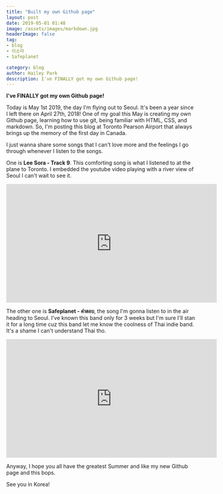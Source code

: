 ```yaml
---
title: "Built my own Github page"
layout: post
date: 2019-05-01 01:48
image: /assets/images/markdown.jpg
headerImage: false
tag:
- blog
- 이소라
- Safeplanet

category: blog
author: Hailey Park
description: I've FINALLY got my own Github page!
---
```


**I've FINALLY got my own Github page!**

Today is May 1st 2019, the day I'm flying out to Seoul. It's been a year since I left there on April 27th, 2018!
One of my goal this May is creating my own Github page, learning how to use git, being familiar with HTML, CSS, and markdown.
So, I'm posting this blog at Toronto Pearson Airport that always brings up the memory of the first day in Canada.


I just wanna share some songs that I can't love more and the feelings I go through whenever I listen to the songs.



One is **Lee Sora - Track 9**. This comforting song is what I listened to at the plane to Toronto. I embedded the youtube video playing with a river view of Seoul I can't wait to see it.

<iframe width="560" height="315" src="https://www.youtube.com/embed/5LzfjF1ESIc" frameborder="0" allow="accelerometer; autoplay; encrypted-media; gyroscope; picture-in-picture" allowfullscreen></iframe>







The other one is **Safeplanet - คำตอบ**, the song I'm gonna listen to in the air heading to Seoul. I've known this band only for 3 weeks but I'm sure I'll stan it for a long time cuz this band let me know the coolness of Thai indie band. It's a shame I can't understand Thai tho.



<iframe width="560" height="315" src="https://www.youtube.com/embed/P2y-C4sQfCc" frameborder="0" allow="accelerometer; autoplay; encrypted-media; gyroscope; picture-in-picture" allowfullscreen></iframe>





Anyway, I hope you all have the greatest Summer and like my new Github page and this bops.

See you in Korea!
